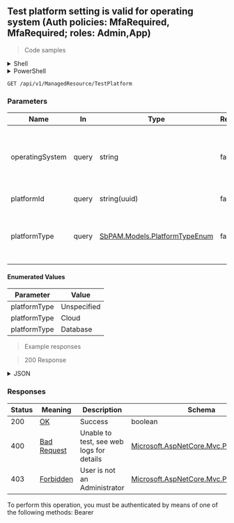 
## Test platform setting is valid for operating system (Auth policies: MfaRequired, MfaRequired; roles: Admin,App)

<a id="opIdTestPlatformAsync"></a>

> Code samples

<details><summary>Shell</summary>


```shell
# You can also use wget
curl -X GET /api/v1/ManagedResource/TestPlatform \
  -H 'Accept: application/json' \
  -H 'Authorization: Bearer TOKEN'

```


</details>

<details><summary>PowerShell</summary>


```powershell
# PowerShell example

$NPSUrl = "https://localhost:6500"

$Login = @{
    Login = "User"
    Password = "Password"
}
# Cookie container for multi-factor authentication
$WebSession = New-Object Microsoft.PowerShell.Commands.WebRequestSession
$Token = Invoke-RestMethod -Uri "$($NPSUrl)/signinBody" -Method POST -Body (ConvertTo-Json $Login) -WebSession $WebSession -ContentType "application/json"
$Token = Invoke-RestMethod -Uri "$($NPSUrl)/signin2fa" -Method Post -Body $MfaCode -Headers @{Authorization = "Bearer $Token"} -WebSession $WebSession -ContentType "application/json"

$Headers = @{
    Authorization = "Bearer $Token"
}
Invoke-RestMethod -Method GET -Uri "$($NPSUrl)/api/v1/ManagedResource/TestPlatform -Headers $Headers -ContentType "application/json"
```


</details>

`GET /api/v1/ManagedResource/TestPlatform`

<h3 id="test-platform-setting-is-valid-for-operating-system-(auth-policies:-mfarequired,-mfarequired;-roles:-admin,app)-parameters">Parameters</h3>

|Name|In|Type|Required|Description|
|---|---|---|---|---|
|operatingSystem|query|string|false|Operating system string e.g. "Microsoft Windows Server 2019"|
|platformId|query|string(uuid)|false|Platform Guid|
|platformType|query|[SbPAM.Models.PlatformTypeEnum](../Models/sbpam.models.platformtypeenum.md)|false|Name of platform (can be used instead of Guid)|

#### Enumerated Values

|Parameter|Value|
|---|---|
|platformType|Unspecified|
|platformType|Cloud|
|platformType|Database|

> Example responses

> 200 Response

<details><summary>JSON</summary>


```json
true
```


</details>

<h3 id="test-platform-setting-is-valid-for-operating-system-(auth-policies:-mfarequired,-mfarequired;-roles:-admin,app)-responses">Responses</h3>

|Status|Meaning|Description|Schema|
|---|---|---|---|
|200|[OK](https://tools.ietf.org/html/rfc7231#section-6.3.1)|Success|boolean|
|400|[Bad Request](https://tools.ietf.org/html/rfc7231#section-6.5.1)|Unable to test, see web logs for details|[Microsoft.AspNetCore.Mvc.ProblemDetails](../Models/microsoft.aspnetcore.mvc.problemdetails.md)|
|403|[Forbidden](https://tools.ietf.org/html/rfc7231#section-6.5.3)|User is not an Administrator|[Microsoft.AspNetCore.Mvc.ProblemDetails](../Models/microsoft.aspnetcore.mvc.problemdetails.md)|

<aside class="warning">
To perform this operation, you must be authenticated by means of one of the following methods:
Bearer
</aside>


